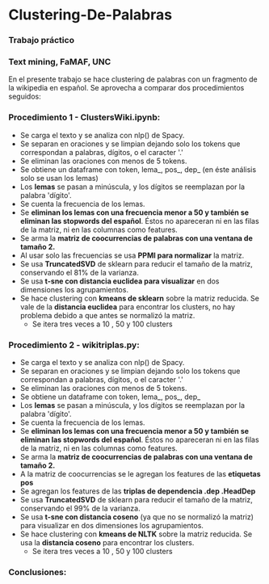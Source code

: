 # Clustering-De-Palabras

### Trabajo práctico
### Text mining, FaMAF, UNC

En el presente trabajo se hace clustering de palabras con un fragmento de la wikipedia en español.
Se aprovecha a comparar dos procedimientos seguidos:

### Procedimiento 1 - ClustersWiki.ipynb:

* Se carga el texto y se analiza con nlp() de Spacy.
* Se separan en oraciones y se limpian dejando solo los tokens que correspondan a palabras, dígitos, o el caracter '.'
* Se eliminan las oraciones con menos de 5 tokens.
* Se obtiene un dataframe con token, lema_, pos_, dep_ (en éste análisis solo se usan los lemas)
* Los __lemas__ se pasan a minúscula, y los dígitos se reemplazan por la palabra 'dígito'.
* Se cuenta la frecuencia de los lemas.
* Se __eliminan los lemas con una frecuencia menor a 50 y también se eliminan las stopwords del español__. Éstos no apareceran ni en las filas de la matriz, ni en las columnas como features.
* Se arma la __matriz de coocurrencias de palabras con una ventana de tamaño 2.__
* Al usar solo las frecuencias se usa __PPMI para normalizar__ la matriz.
* Se usa __TruncatedSVD__ de sklearn para reducir el tamaño de la matriz, conservando el 81% de la varianza.
* Se usa __t-sne con distancia euclidea para visualizar__ en dos dimensiones los agrupamientos.
* Se hace clustering con __kmeans de sklearn__ sobre la matriz reducida. Se vale de la __distancia euclidea__ para encontrar los clusters, no hay problema debido a que antes se normalizó la matriz.
  * Se itera tres veces a 10 , 50 y 100 clusters
  
### Procedimiento 2 - wikitriplas.py:

* Se carga el texto y se analiza con nlp() de Spacy.
* Se separan en oraciones y se limpian dejando solo los tokens que correspondan a palabras, dígitos, o el caracter '.'
* Se eliminan las oraciones con menos de 5 tokens.
* Se obtiene un dataframe con token, lema_, pos_, dep_
* Los __lemas__ se pasan a minúscula, y los dígitos se reemplazan por la palabra 'dígito'.
* Se cuenta la frecuencia de los lemas.
* Se __eliminan los lemas con una frecuencia menor a 50 y también se eliminan las stopwords del español__. Éstos no apareceran ni en las filas de la matriz, ni en las columnas como features.
* Se arma la __matriz de coocurrencias de palabras con una ventana de tamaño 2.__
* A la matriz de coocurrencias se le agregan los features de las __etiquetas pos__
* Se agregan los features de las __triplas de dependencia .dep .HeadDep__
* Se usa __TruncatedSVD__ de sklearn para reducir el tamaño de la matriz, conservando el 99% de la varianza.
* Se usa __t-sne con distancia coseno__ (ya que no se normalizó la matriz) para visualizar en dos dimensiones los agrupamientos.
* Se hace clustering con __kmeans de NLTK__ sobre la matriz reducida. Se usa la __distancia coseno__ para encontrar los clusters.
  * Se itera tres veces a 10 , 50 y 100 clusters
  
  
### Conclusiones: 
